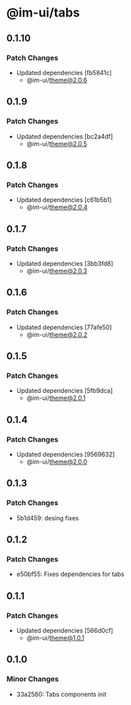 # @im-ui/tabs

## 0.1.10

### Patch Changes

- Updated dependencies [fb5841c]
  - @im-ui/theme@2.0.6

## 0.1.9

### Patch Changes

- Updated dependencies [bc2a4df]
  - @im-ui/theme@2.0.5

## 0.1.8

### Patch Changes

- Updated dependencies [c61b5b1]
  - @im-ui/theme@2.0.4

## 0.1.7

### Patch Changes

- Updated dependencies [3bb3fd8]
  - @im-ui/theme@2.0.3

## 0.1.6

### Patch Changes

- Updated dependencies [77afe50]
  - @im-ui/theme@2.0.2

## 0.1.5

### Patch Changes

- Updated dependencies [5fb9dca]
  - @im-ui/theme@2.0.1

## 0.1.4

### Patch Changes

- Updated dependencies [9569632]
  - @im-ui/theme@2.0.0

## 0.1.3

### Patch Changes

- 5b1d459: desing fixes

## 0.1.2

### Patch Changes

- e50bf55: Fixes dependencies for tabs

## 0.1.1

### Patch Changes

- Updated dependencies [566d0cf]
  - @im-ui/theme@1.0.1

## 0.1.0

### Minor Changes

- 33a2560: Tabs components init
